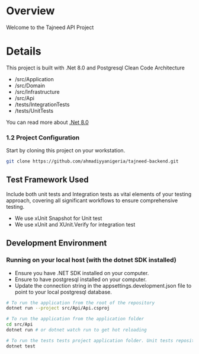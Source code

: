 # Overview

Welcome to the Tajneed API Project

# Details

This project is built with .Net 8.0 and Postgresql
Clean Code Architecture
- /src/Application
- /src/Domain
- /src/Infrastructure
- /src/Api
- /tests/IntegrationTests
- /tests/UnitTests

You can read more about [.Net 8.0](https://learn.microsoft.com/en-us/dotnet/core/whats-new/dotnet-8)

### 1.2 Project Configuration

Start by cloning this project on your workstation.

```sh
git clone https://github.com/ahmadiyyanigeria/tajneed-backend.git
```

## Test Framework Used

Include both unit tests and Integration tests as vital elements of your testing approach, covering all significant workflows to ensure comprehensive testing.

- We use xUnit Snapshot for Unit test
- We use xUnit and XUnit.Verify for integration test

## Development Environment

### Running on your local host (with the dotnet SDK installed)

- Ensure you have .NET SDK installed on your computer.
- Ensure to have postgresql installed on your computer.
- Update the connection string in the appsettings.development.json file to point to your local postgresql database.

```sh
# To run the application from the root of the repository
dotnet run --project src/Api/Api.csproj

# To run the application from the application folder
cd src/Api
dotnet run # or dotnet watch run to get hot reloading

# To run the tests tests project application folder. Unit tests repository data are mocked while acceptance test uses the testcontainer. Ensure to have docker running while running the acceptance tests.
dotnet test
```


